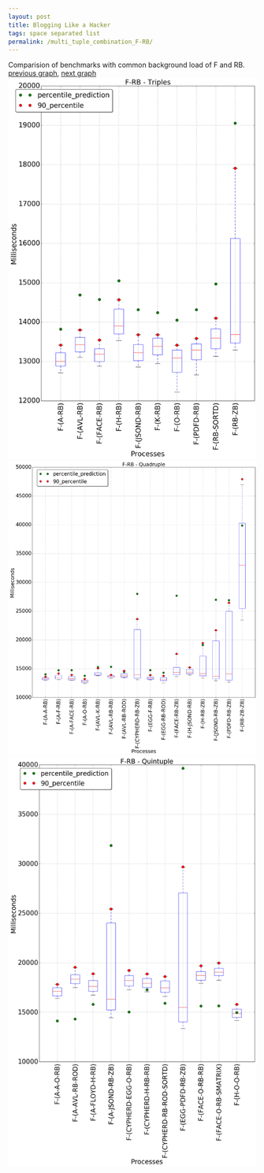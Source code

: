 ```yaml
---
layout: post
title: Blogging Like a Hacker
tags: space separated list
permalink: /multi_tuple_combination_F-RB/
---
```


Comparision of benchmarks with common background load of F and RB.
[previous graph](../multi_tuple_combination_F-PDFD/), [next graph](../multi_tuple_combination_F-ROD/)
![graph figure](./images/triple/F/F-RB_box.png)![graph figure](./images/quadruple/F/F-RB_box.png)![graph figure](./images/quintuple/F/F-RB_box.png)